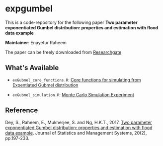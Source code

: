 # expgumbel

This is a code-repository for the following paper **Two parameter exponentiated Gumbel distribution: properties and estimation with flood data example**

__Maintainer__: Enayetur Raheem

The paper can be freely downloaded from [Researchgate](https://www.researchgate.net/profile/Sanku-Dey/publication/313965705_Two_Parameter_Exponentiated_Gumbel_Distribution_Properties_and_Estimation_with_Flood_Data/links/58fb79b6aca2723d79d841bc/Two-Parameter-Exponentiated-Gumbel-Distribution-Properties-and-Estimation-with-Flood-Data.pdf)

## What's Available

- `exGubmel_core_functions.R`: [Core functions for simulating from Expentiated Gubmel distribution](https://github.com/raheems/expgumbel/blob/main/exGumbel_core_functions.R)

- `exGubmel_simulation.R`: [Monte Carlo Simulation Experiment](https://github.com/raheems/expgumbel/blob/main/exGumbel_simulation.R)


## Reference

Dey, S., Raheem, E., Mukherjee, S. and Ng, H.K.T., 2017. [Two parameter exponentiated Gumbel distribution: properties and estimation with flood data example](https://www.tandfonline.com/doi/abs/10.1080/09720510.2016.1228261). Journal of Statistics and Management Systems, 20(2), pp.197-233.

